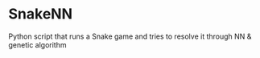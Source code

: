 # SnakeNN
Python script that runs a Snake game and tries to resolve it through NN &amp; genetic algorithm
